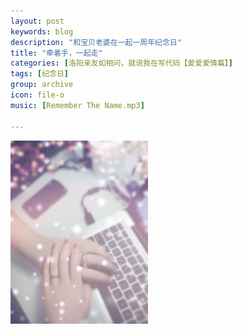 ```yaml
---
layout: post
keywords: blog
description: "和宝贝老婆在一起一周年纪念日"
title: "牵着手，一起走"
categories: [洛阳亲友如相问，就说我在写代码【爱爱爱情篇】]
tags: [纪念日]
group: archive
icon: file-o
music: [Remember The Name.mp3]

---
```


<img alt="image" src="/assets/images/2014-04-23-oneyear.JPG" style="width:220px">

